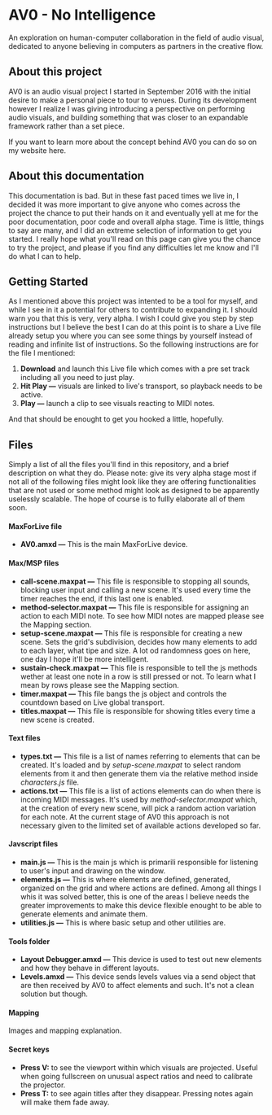 # AV0 - No Intelligence

An exploration on human-computer collaboration in the field of audio visual, dedicated to anyone believing in computers as partners in the creative flow.



## About this project

AV0 is an audio visual project I started in September 2016 with the initial desire to make a personal piece to tour to venues. During its development however I realize I was giving introducing a perspective on performing audio visuals, and building something that was closer to an expandable framework rather than a set piece.

If you want to learn more about the concept behind AV0 you can do so on my website here.



## About this documentation

This documentation is bad. But in these fast paced times we live in, I decided it was more important to give anyone who comes across the project the chance to put their hands on it and eventually yell at me for the poor documentation, poor code and overall alpha stage. Time is little, things to say are many, and I did an extreme selection of information to get you started.
I really hope what you'll read on this page can give you the chance to try the project, and please if you find any difficulties let me know and I'll do what I can to help.  



## Getting Started

As I mentioned above this project was intented to be a tool for myself, and while I see in it a potential for others to contribute to expanding it. I should warn you that this is very, very alpha.
I wish I could give you step by step instructions but I believe the best I can do at this point is to share a Live file already setup you where you can see some things by yourself instead of reading and infinite list of instructions. So the following instructions are for the file I mentioned:

1. __Download__ and launch this Live file which comes with a pre set track including all you need to just play.
2. __Hit Play —__ visuals are linked to live's transport, so playback needs to be active.
3. __Play —__ launch a clip to see visuals reacting to MIDI notes.

And that should be enought to get you hooked a little, hopefully. 



## Files
Simply a list of all the files you'll find in this repository, and a brief description on what they do. Please note: give its very alpha stage most if not all of the following files might look like they are offering functionalities that are not used or some method might look as designed to be apparently uselessly scalable. The hope of course is to fullly elaborate all of them soon.

#### MaxForLive file

* __AV0.amxd —__ This is the main MaxForLive device.

#### Max/MSP files

* __call-scene.maxpat —__ This file is responsible to stopping all sounds, blocking user input and calling a new scene. It's used every time the timer reaches the end, if this last one is enabled.
* __method-selector.maxpat —__ This file is responsible for assigning an action to each MIDI note. To see how MIDI notes are mapped please see the Mapping section.
* __setup-scene.maxpat —__ This file is responsible for creating a new scene. Sets the grid's subdivision, decides how many elements to add to each layer, what tipe and size. A lot od randomness goes on here, one day I hope it'll be more intelligent.
* __sustain-check.maxpat —__ This file is responsible to tell the js methods wether at least one note in a row is still pressed or not. To learn what I mean by rows please see the Mapping section.
* __timer.maxpat —__ This file bangs the js object and controls the countdown based on Live global transport.
* __titles.maxpat —__ This file is responsible for showing titles every time a new scene is created.

#### Text files

* __types.txt —__ This file is a list of names referring to elements that can be created. It's loaded and by _setup-scene.maxpat_ to select random elements from it and then generate them via the relative method inside _characters.js_ file. 
* __actions.txt —__ This file is a list of actions elements can do when there is incoming MIDI messages. It's used by _method-selector.maxpat_ which, at the creation of every new scene, will pick a random action variation for each note. At the current stage of AV0 this approach is not necessary given to the limited set of available actions developed so far.

#### Javscript files

* __main.js —__ This is the main js which is primarili responsible for listening to user's input and drawing on the window.
* __elements.js —__ This is where elements are defined, generated, organized on the grid and where actions are defined. Among all things I whis it was solved better, this is one of the areas I believe needs the greater improvements to make this device flexible enought to be able to generate elements and animate them.
* __utilities.js —__ This is where basic setup and other utilities are.

#### Tools folder

* __Layout Debugger.amxd —__ This device is used to test out new elements and how they behave in different layouts.
* __Levels.amxd —__ This device sends levels values via a send object that are then received by AV0 to affect elements and such. It's not a clean solution but though.



#### Mapping

Images and mapping explanation.



#### Secret keys

* __Press V:__ to see the viewport within which visuals are projected. Useful when going fullscreen on unusual aspect ratios and need to calibrate the projector.
* __Press T:__ to see again titles after they disappear. Pressing notes again will make them fade away.












